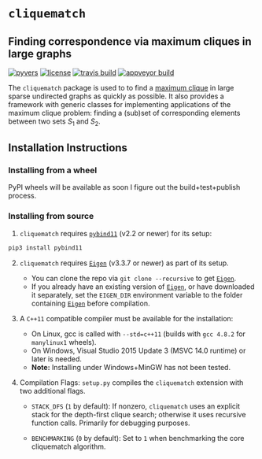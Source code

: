 # `cliquematch`
## Finding correspondence via maximum cliques in large graphs

[![pyvers](https://img.shields.io/badge/python-3.5+-blue.svg)][3]
[![license](https://img.shields.io/github/license/ahgamut/cliquematch)][4]
[![travis build](https://travis-ci.com/ahgamut/cliquematch.svg?branch=master)][5]
[![appveyor build](https://ci.appveyor.com/api/projects/status/27r2qy8mbog04bhg?svg=true)][6]

The `cliquematch` package is used to to find a [maximum clique][wiki] in large sparse undirected graphs as
quickly as possible. It also provides a framework with generic classes for implementing applications of the
maximum clique problem: finding a (sub)set of corresponding elements between two sets *S*<sub>1</sub> and
*S*<sub>2</sub>.

## Installation Instructions

### Installing from a wheel

PyPI wheels will be available as soon I figure out the build+test+publish process.

### Installing from source

1. `cliquematch` requires [`pybind11`][1] (v2.2 or newer) for its setup: 

```bash
pip3 install pybind11
```
2. `cliquematch` requires [`Eigen`][2] (v3.3.7 or newer) as part of its setup. 
	
	* You can clone the repo via `git clone --recursive` to get [`Eigen`][2].
	* If you already have an existing version of [`Eigen`][2], or have downloaded it separately,
	set the `EIGEN_DIR` environment variable to the folder containing [`Eigen`][2] before compilation.

3. A `C++11` compatible compiler must be available for the installation:

	* On Linux, gcc is called with `--std=c++11` (builds with `gcc 4.8.2` for `manylinux1` wheels). 
	* On Windows, Visual Studio 2015 Update 3 (MSVC 14.0 runtime) or later is needed.
	* **Note:** Installing under Windows+MinGW has not been tested.

4. Compilation Flags: `setup.py` compiles the `cliquematch` extension with two additional flags.
	
	* `STACK_DFS` (`1` by default): If nonzero, `cliquematch` uses an explicit stack for the depth-first clique
	  search;  otherwise it uses recursive function calls. Primarily for debugging purposes.

	* `BENCHMARKING` (`0` by default): Set to `1` when benchmarking the core cliquematch algorithm.

[1]: https://github.com/pybind/pybind11/
[2]: https://gitlab.com/libeigen/eigen/-/releases#3.3.7
[3]: https://www.python.org/download/releases/3.5.0/
[4]: https://github.com/ahgamut/cliquematch/blob/master/LICENSE
[5]: https://travis-ci.com/ahgamut/cliquematch
[6]: https://ci.appveyor.com/project/ahgamut/cliquematch
[wiki]: https://en.wikipedia.org/wiki/Clique_(graph_theory)#Definitions
